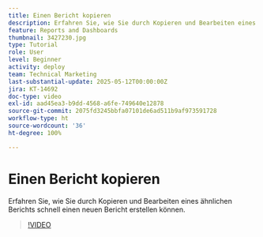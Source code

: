 ```yaml
---
title: Einen Bericht kopieren
description: Erfahren Sie, wie Sie durch Kopieren und Bearbeiten eines ähnlichen Berichts schnell einen neuen Bericht erstellen können.
feature: Reports and Dashboards
thumbnail: 3427230.jpg
type: Tutorial
role: User
level: Beginner
activity: deploy
team: Technical Marketing
last-substantial-update: 2025-05-12T00:00:00Z
jira: KT-14692
doc-type: video
exl-id: aad45ea3-b9dd-4568-a6fe-749640e12878
source-git-commit: 2075fd3245bbfa07101de6ad511b9af973591728
workflow-type: ht
source-wordcount: '36'
ht-degree: 100%

---
```


# Einen Bericht kopieren

Erfahren Sie, wie Sie durch Kopieren und Bearbeiten eines ähnlichen Berichts schnell einen neuen Bericht erstellen können.

>[!VIDEO](https://video.tv.adobe.com/v/3427230/?quality=12&learn=on&enablevpops)
